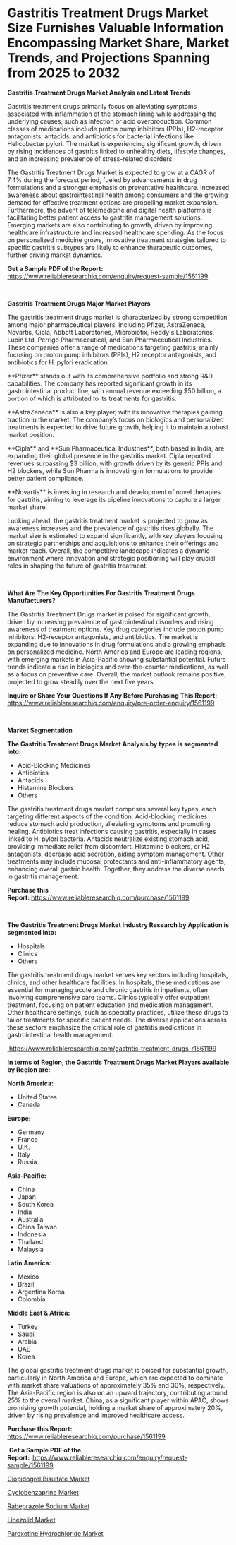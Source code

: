<p><h1>Gastritis Treatment Drugs Market Size Furnishes Valuable Information Encompassing Market Share, Market Trends, and Projections Spanning from 2025 to 2032</h1></p><p><strong>Gastritis Treatment Drugs Market Analysis and Latest Trends</strong></p>
<p><p>Gastritis treatment drugs primarily focus on alleviating symptoms associated with inflammation of the stomach lining while addressing the underlying causes, such as infection or acid overproduction. Common classes of medications include proton pump inhibitors (PPIs), H2-receptor antagonists, antacids, and antibiotics for bacterial infections like Helicobacter pylori. The market is experiencing significant growth, driven by rising incidences of gastritis linked to unhealthy diets, lifestyle changes, and an increasing prevalence of stress-related disorders.</p><p>The Gastritis Treatment Drugs Market is expected to grow at a CAGR of 7.4% during the forecast period, fueled by advancements in drug formulations and a stronger emphasis on preventative healthcare. Increased awareness about gastrointestinal health among consumers and the growing demand for effective treatment options are propelling market expansion. Furthermore, the advent of telemedicine and digital health platforms is facilitating better patient access to gastritis management solutions. Emerging markets are also contributing to growth, driven by improving healthcare infrastructure and increased healthcare spending. As the focus on personalized medicine grows, innovative treatment strategies tailored to specific gastritis subtypes are likely to enhance therapeutic outcomes, further driving market dynamics.</p></p>
<p><strong>Get a Sample PDF of the Report:&nbsp;</strong> <a href="https://www.reliableresearchiq.com/enquiry/request-sample/1561199?utm_campaign=1137&utm_medium=2&utm_source=Github&utm_content=ia&utm_term=08032025&utm_id=gastritis-treatment-drugs">https://www.reliableresearchiq.com/enquiry/request-sample/1561199</a></p>
<p>&nbsp;</p>
<p><strong>Gastritis Treatment Drugs Major Market Players</strong></p>
<p><p>The gastritis treatment drugs market is characterized by strong competition among major pharmaceutical players, including Pfizer, AstraZeneca, Novartis, Cipla, Abbott Laboratories, Microbiotix, Reddy's Laboratories, Lupin Ltd, Perrigo Pharmaceutical, and Sun Pharmaceutical Industries. These companies offer a range of medications targeting gastritis, mainly focusing on proton pump inhibitors (PPIs), H2 receptor antagonists, and antibiotics for H. pylori eradication.</p><p>**Pfizer** stands out with its comprehensive portfolio and strong R&D capabilities. The company has reported significant growth in its gastrointestinal product line, with annual revenue exceeding $50 billion, a portion of which is attributed to its treatments for gastritis.</p><p>**AstraZeneca** is also a key player, with its innovative therapies gaining traction in the market. The company’s focus on biologics and personalized treatments is expected to drive future growth, helping it to maintain a robust market position.</p><p>**Cipla** and **Sun Pharmaceutical Industries**, both based in India, are expanding their global presence in the gastritis market. Cipla reported revenues surpassing $3 billion, with growth driven by its generic PPIs and H2 blockers, while Sun Pharma is innovating in formulations to provide better patient compliance.</p><p>**Novartis** is investing in research and development of novel therapies for gastritis, aiming to leverage its pipeline innovations to capture a larger market share.</p><p>Looking ahead, the gastritis treatment market is projected to grow as awareness increases and the prevalence of gastritis rises globally. The market size is estimated to expand significantly, with key players focusing on strategic partnerships and acquisitions to enhance their offerings and market reach. Overall, the competitive landscape indicates a dynamic environment where innovation and strategic positioning will play crucial roles in shaping the future of gastritis treatment.</p></p>
<p>&nbsp;</p>
<p><strong>What Are The Key Opportunities For Gastritis Treatment Drugs Manufacturers?</strong></p>
<p><p>The Gastritis Treatment Drugs market is poised for significant growth, driven by increasing prevalence of gastrointestinal disorders and rising awareness of treatment options. Key drug categories include proton pump inhibitors, H2-receptor antagonists, and antibiotics. The market is expanding due to innovations in drug formulations and a growing emphasis on personalized medicine. North America and Europe are leading regions, with emerging markets in Asia-Pacific showing substantial potential. Future trends indicate a rise in biologics and over-the-counter medications, as well as a focus on preventive care. Overall, the market outlook remains positive, projected to grow steadily over the next five years.</p></p>
<p><strong>Inquire or Share Your Questions If Any Before Purchasing This Report:</strong> <a href="https://www.reliableresearchiq.com/enquiry/pre-order-enquiry/1561199?utm_campaign=1137&utm_medium=2&utm_source=Github&utm_content=ia&utm_term=08032025&utm_id=gastritis-treatment-drugs">https://www.reliableresearchiq.com/enquiry/pre-order-enquiry/1561199</a></p>
<p>&nbsp;</p>
<p><strong>Market Segmentation</strong></p>
<p><strong>The Gastritis Treatment Drugs Market Analysis by types is segmented into:</strong></p>
<p><ul><li>Acid-Blocking Medicines</li><li>Antibiotics</li><li>Antacids</li><li>Histamine Blockers</li><li>Others</li></ul></p>
<p><p>The gastritis treatment drugs market comprises several key types, each targeting different aspects of the condition. Acid-blocking medicines reduce stomach acid production, alleviating symptoms and promoting healing. Antibiotics treat infections causing gastritis, especially in cases linked to H. pylori bacteria. Antacids neutralize existing stomach acid, providing immediate relief from discomfort. Histamine blockers, or H2 antagonists, decrease acid secretion, aiding symptom management. Other treatments may include mucosal protectants and anti-inflammatory agents, enhancing overall gastric health. Together, they address the diverse needs in gastritis management.</p></p>
<p><strong>Purchase this Report:&nbsp;</strong><a href="https://www.reliableresearchiq.com/purchase/1561199?utm_campaign=1137&utm_medium=2&utm_source=Github&utm_content=ia&utm_term=08032025&utm_id=gastritis-treatment-drugs">https://www.reliableresearchiq.com/purchase/1561199</a></p>
<p>&nbsp;</p>
<p><strong>The Gastritis Treatment Drugs Market Industry Research by Application is segmented into:</strong></p>
<p><ul><li>Hospitals</li><li>Clinics</li><li>Others</li></ul></p>
<p><p>The gastritis treatment drugs market serves key sectors including hospitals, clinics, and other healthcare facilities. In hospitals, these medications are essential for managing acute and chronic gastritis in inpatients, often involving comprehensive care teams. Clinics typically offer outpatient treatment, focusing on patient education and medication management. Other healthcare settings, such as specialty practices, utilize these drugs to tailor treatments for specific patient needs. The diverse applications across these sectors emphasize the critical role of gastritis medications in gastrointestinal health management.</p></p>
<p><a href="https://www.reliableresearchiq.com/gastritis-treatment-drugs-r1561199?utm_campaign=1137&utm_medium=2&utm_source=Github&utm_content=ia&utm_term=08032025&utm_id=gastritis-treatment-drugs">&nbsp;https://www.reliableresearchiq.com/gastritis-treatment-drugs-r1561199</a></p>
<p><strong>In terms of Region, the Gastritis Treatment Drugs Market Players available by Region are:</strong></p>
<p>
    <p> <strong> North America: </strong>
        <ul>
            <li>United States</li>
            <li>Canada</li>
        </ul>
        </p> 
    <p> <strong> Europe: </strong>
        <ul>
            <li>Germany</li>
            <li>France</li>
            <li>U.K.</li>
            <li>Italy</li>
            <li>Russia</li>
        </ul>
        </p> 
    <p> <strong> Asia-Pacific: </strong>
        <ul>
            <li>China</li>
            <li>Japan</li>
            <li>South Korea</li>
            <li>India</li>
            <li>Australia</li>
            <li>China Taiwan</li>
            <li>Indonesia</li>
            <li>Thailand</li>
            <li>Malaysia</li>
        </ul>
        </p> 
    <p> <strong> Latin America: </strong>
        <ul>
            <li>Mexico</li>
            <li>Brazil</li>
            <li>Argentina Korea</li>
            <li>Colombia</li>
        </ul>
        </p> 
    <p> <strong> Middle East & Africa: </strong>
        <ul>
            <li>Turkey</li>
            <li>Saudi</li>
            <li>Arabia</li>
            <li>UAE</li>
            <li>Korea</li>
        </ul>
    </p>
    </p>
<p><p>The global gastritis treatment drugs market is poised for substantial growth, particularly in North America and Europe, which are expected to dominate with market share valuations of approximately 35% and 30%, respectively. The Asia-Pacific region is also on an upward trajectory, contributing around 25% to the overall market. China, as a significant player within APAC, shows promising growth potential, holding a market share of approximately 20%, driven by rising prevalence and improved healthcare access.</p></p>
<p><strong>Purchase this Report: </strong><a href="https://www.reliableresearchiq.com/purchase/1561199?utm_campaign=1137&utm_medium=2&utm_source=Github&utm_content=ia&utm_term=08032025&utm_id=gastritis-treatment-drugs">https://www.reliableresearchiq.com/purchase/1561199</a></p>
<p>&nbsp;<strong>Get a Sample PDF of the Report:&nbsp;&nbsp;</strong><a href="https://www.reliableresearchiq.com/enquiry/request-sample/1561199?utm_campaign=1137&utm_medium=2&utm_source=Github&utm_content=ia&utm_term=08032025&utm_id=gastritis-treatment-drugs">https://www.reliableresearchiq.com/enquiry/request-sample/1561199</a></p>
<p><strong></strong></p>
<p><p><a href="https://github.com/navodfetiya/Market-Research-Report-List-1/blob/main/clopidogrel-bisulfate-market.md?utm_campaign=1137&utm_medium=2&utm_source=Github&utm_content=ia&utm_term=08032025&utm_id=gastritis-treatment-drugs">Clopidogrel Bisulfate Market</a></p><p><a href="https://github.com/doganaqev/Market-Research-Report-List-1/blob/main/cyclobenzaprine-market.md?utm_campaign=1137&utm_medium=2&utm_source=Github&utm_content=ia&utm_term=08032025&utm_id=gastritis-treatment-drugs">Cyclobenzaprine Market</a></p><p><a href="https://github.com/omemaeuseda/Market-Research-Report-List-1/blob/main/rabeprazole-sodium-market.md?utm_campaign=1137&utm_medium=2&utm_source=Github&utm_content=ia&utm_term=08032025&utm_id=gastritis-treatment-drugs">Rabeprazole Sodium Market</a></p><p><a href="https://github.com/burnicndole/Market-Research-Report-List-1/blob/main/linezolid-market.md?utm_campaign=1137&utm_medium=2&utm_source=Github&utm_content=ia&utm_term=08032025&utm_id=gastritis-treatment-drugs">Linezolid Market</a></p><p><a href="https://github.com/cevzarvargem/Market-Research-Report-List-1/blob/main/paroxetine-hydrochloride-market.md?utm_campaign=1137&utm_medium=2&utm_source=Github&utm_content=ia&utm_term=08032025&utm_id=gastritis-treatment-drugs">Paroxetine Hydrochloride Market</a></p></p>